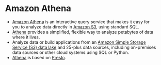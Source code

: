 # Amazon Athena
- [Amazon Athena](https://aws.amazon.com/athena/) is an interactive query service that makes it easy for you to analyze data directly in [Amazon S3](../../6_StorageServices/3_S3ObjectStorage/Readme.md), using standard SQL.
- [Athena]() provides a simplified, flexible way to analyze petabytes of data where it lives.
- Analyze data or build applications from an [Amazon Simple Storage Service (S3) data lake](../DataStorage/DataLakes/S3DataLake.md) and 25-plus data sources, including on-premises data sources or other cloud systems using SQL or Python.
- [Athena]() is based on [Presto](../../../6_BigData/DataConsumption/PrestoDB.md).